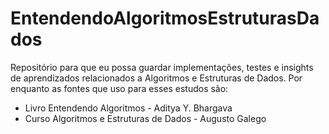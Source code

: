 # EntendendoAlgoritmosEstruturasDados
Repositório para que eu possa guardar implementações, testes e insights de aprendizados relacionados a Algoritmos e Estruturas de Dados.
Por enquanto as fontes que uso para esses estudos são:
- Livro Entendendo Algoritmos - Aditya Y. Bhargava
- Curso Algoritmos e Estruturas de Dados - Augusto Galego
